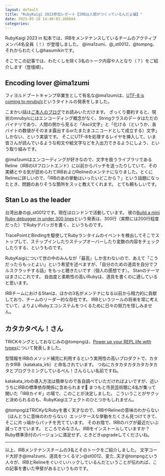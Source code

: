 ```yaml
---
layout: default
title: "RubyKaigi 2023参加レポート【IRBは人間がつくっているんだよ編】"
date: 2023-05-18 14:40:03.208684
categories: 
---
```


RubyKaigi 2023 in 松本では、IRBをメンテナンスしているチームのアクティブメンバ4名全員（！）が登壇しました。
@ima1zumi、@_st0012、@tompng、それからわたくし@hasumikinです。

そこでこの記事では、わたくしを除く3名のトーク内容や人となり（？）をご紹介します（登壇順）。

## Encoding lover @ima1zumi

フィヨルドブートキャンプ卒業生として有名な@ima1zumiは、[UTF-8 is coming to mruby/c](https://rubykaigi.org/2023/presentations/ima1zumi.html#day1)というタイトルの発表をしました。


こまかい話は[ご本人のブログ](https://imaizumimr.hatenablog.com/entry/2023/05/17/123606)でお読みいただけます。
ざっくり要約すると、現状のmruby/cにはエンコーディング概念がなく、Stringクラスのデータはただのバイナリであり、人間の側から見ると「Ascii文字」と「化ける（というか、各バイトの数値がそのまま露出するorたまたまユニコードとして成立する）文字」しかない、という実装です。
そこにUTF-8を処理するレイヤを挿入して、いま皆さんが読んでいるような和文や絵文字などを入出力できるようにしよう、という取り組みです。


@ima1zumiはエンコーディングが好きなので、文字を扱うライブラリであるReline（IRBのUIフロントエンド）に以前からパッチを送ったりしていて、その実績とやる気が認められてIRBおよびRelineのメンテナになりました。とくにRelineに詳しいので、「IRBのあの挙動はいったいどこから？」という話題になったとき、問題のありそうな箇所をスッと教えてくれます。
とても頼もしいです。

## Stan Lo as the leader

台湾出身の@_st0012です。現在はロンドンで活動しています。
彼の[Build a mini Ruby debugger in under 300 lines](https://rubykaigi.org/2023/presentations/_st0012.html#day2)という発表は、300行（実際には200行程度だった）でRubyデバッガを書く、というものです。


TracePointとBindingを駆使してRubyランタイムのイベントを検出してそこでストップして、ステップインしたりステップオーバーしたり変数の内容をチェックしたりする、というものです。


RubyKaigiについて世の中のみんなが「最高」しか言わないので、あえて「こうだったらもっとよい」という希望を述べますが、「自分のための道具を自分でフルスクラッチする話」をもっと聴きたいです（個人の感想です）。
Stanのテーマはまさにこれです。
自由度と柔軟性の高いRubyは、道具を書くのに適していると思います。


IRBチームにおけるStanは、ほかの3名がメンテナになる以前から精力的に貢献しており、チームのリーダー的な存在です。
IRBというツールの将来を常に考えていて、よりよいRubyエコシステムをつくるために日々の努力を惜しみません。

## カタカタぺん！さん

TRICKキングとしておなじみの@tompngは、[Power up your REPL life with types](https://rubykaigi.org/2023/presentations/tompng.html#day1)について発表しました。


型情報をIRBのメソッド補完に利用するという実用性の高いプロダクトで、カタカタIRB（katakata_irb）と命名されています。
つねにカタカタカタカタカタカタとプログラミングしているぺん！さんらしい名前ですね。


katakata_irbの導入方法は簡単なので各自調べていただければよいですが、近いうちにIRBの標準依存関係に含められます🎉
まつもと市民芸術館に4名が集って開いた「IRBカイギ」の場で、このことが決定しました。
こういうことがサクッと決められるのも、RubyKaigiエフェクトのひとつかもしれません。


@tompngはTRICKyなRubyを書く天才なので、IRBやRelineの意味のわからない（ほんとうに意味のわからない）エッジケースな挙動をたくさん見つけてきて、そこに片っ端からパッチを充てています。
そのお陰で、IRBのバグが最近だいぶ減ってきています。
ところでみなさん、IRBをインストールしていますか？
Ruby標準添付のバージョンに満足せず、ときどきupgradeしてくださいね。

-----

以上、IRBメンテナンスチームの3名とそのトークをご紹介しました。
文字コード大好き@ima1zumi、道具をつくるマン@st0012、変た..天才@tompngという人々が、IRBとRelineをぐいぐいハックしているんだということが伝われば、この記事を書いた甲斐があるというものです。

